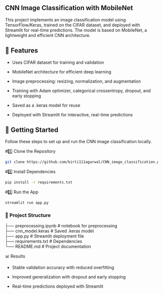 ## CNN Image Classification with MobileNet

This project implements an image classification model using TensorFlow/Keras, trained on the CIFAR dataset, and deployed with Streamlit for real-time predictions. The model is based on MobileNet, a lightweight and efficient CNN architecture.

## 🚀 Features

- Uses CIFAR dataset for training and validation

- MobileNet architecture for efficient deep learning

- Image preprocessing: resizing, normalization, and augmentation

- Training with Adam optimizer, categorical crossentropy, dropout, and early stopping

- Saved as a .keras model for reuse

- Deployed with Streamlit for interactive, real-time predictions

## 🚀 Getting Started

Follow these steps to set up and run the CNN image classification locally.

#1️⃣ Clone the Repository
```bash
git clone https://github.com/kirti111agarwal/CNN_image_classification.git
```

#2️⃣ Install Dependencies
```bash
pip install -r requirements.txt
```

#3️⃣ Run the App
```bash
streamlit run app.py
```
### 📂 Project Structure

├── preprocessing.ipynb  # notebook for preprocessing   
├── cnn_model.keras      # Saved .keras model  
├── app.py               # Streamlit deployment file  
├── requirements.txt     # Dependencies  
└── README.md            # Project documentation  

📊 Results

- Stable validation accuracy with reduced overfitting

- Improved generalization with dropout and early stopping

- Real-time predictions deployed with Streamlit

